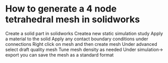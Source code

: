 # How to generate a 4 node tetrahedral mesh in solidworks

Create a solid part in solidworks
Createa  new static simulation study
Apply a material to the solid
Apply any contact boundary conditions under connections
Right click on mesh and then create mesh
Under advanced select draft quality mesh
Tune mesh density as needed
Under simulation-> export you can save the mesh as a standard format
